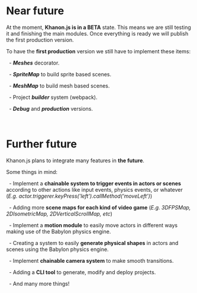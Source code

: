 # Near future

At the moment, **Khanon.js is in a BETA** state. This means we are still testing it and finishing the main modules. Once everything is ready we will publish the first production version.

To have the **first production** version we still have to implement these items:

&nbsp;
    - ***Meshes*** decorator.

&nbsp;
    - ***SpriteMap*** to build sprite based scenes.

&nbsp;
    - ***MeshMap*** to build mesh based scenes.

&nbsp;
    - Project ***builder*** system (webpack).

&nbsp;
    - ***Debug*** and ***production*** versions.

&nbsp;
# Further future

Khanon.js plans to integrate many features in **the future**.

Some things in mind:

&nbsp;
    - Implement a **chainable system to trigger events in actors or scenes** according to other actions like input events, physics events, or whatever (*E.g. actor.triggerer.keyPress('left').callMethod('moveLeft')*)

&nbsp;
    - Adding more **scene maps for each kind of video game** (*E.g. 3DFPSMap, 2DIsometricMap, 2DVerticalScrollMap, etc*)

&nbsp;
    - Implement a **motion module** to easily move actors in different ways making use of the Babylon physics engine.

&nbsp;
    - Creating a system to easily **generate physical shapes** in actors and scenes using the Babylon physics engine.

&nbsp;
    - Implement **chainable camera system** to make smooth transitions.

&nbsp;
    - Adding a **CLI tool** to generate, modify and deploy projects.

&nbsp;
    - And many more things!